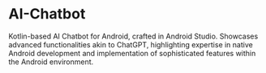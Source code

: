 # AI-Chatbot
Kotlin-based AI Chatbot for Android, crafted in Android Studio. Showcases advanced functionalities akin to ChatGPT, highlighting expertise in native Android development and implementation of sophisticated features within the Android environment.
